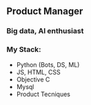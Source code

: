 ## Product Manager 
### Big data, AI enthusiast
### My Stack:
- Python (Bots, DS, ML)
- JS, HTML, CSS
- Objective C
- Mysql
- Product Tecniques
